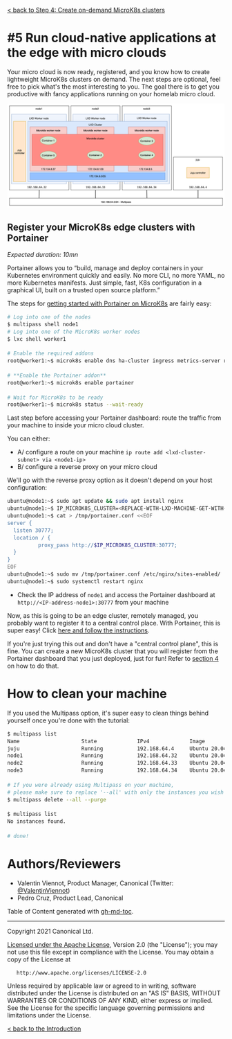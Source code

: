 [< back to Step 4: Create on-demand MicroK8s clusters](./step-04-microk8s-cluster.md#4-create-on-demand-microk8s-clusters)

# #5 Run cloud-native applications at the edge with micro clouds

Your micro cloud is now ready, registered, and you know how to create lightweight MicroK8s clusters on demand. The next steps are optional, feel free to pick what's the most interesting to you. The goal there is to get you productive with fancy applications running on your homelab micro cloud.

<img alt="" src="./img/checkpoint-05.png" width="600" />

## Register your MicroK8s edge clusters with Portainer

_Expected duration: 10mn_

Portainer allows you to “build, manage and deploy containers in your Kubernetes environment quickly and easily. No more CLI, no more YAML, no more Kubernetes manifests. Just simple, fast, K8s configuration in a graphical UI, built on a trusted open source platform.”

The steps for [getting started with Portainer on MicroK8s](https://www.portainer.io/blog/how-to-deploy-portainer-on-microk8s) are fairly easy:

```sh
# Log into one of the nodes
$ multipass shell node1
# Log into one of the MicroK8s worker nodes
$ lxc shell worker1

# Enable the required addons
root@worker1:~$ microk8s enable dns ha-cluster ingress metrics-server rbac storage

# **Enable the Portainer addon**
root@worker1:~$ microk8s enable portainer

# Wait for MicroK8s to be ready
root@worker1:~$ microk8s status --wait-ready
```

Last step before accessing your Portainer dashboard: route the traffic from your machine to inside your micro cloud cluster.

You can either:
- A/ configure a route on your machine `ip route add <lxd-cluster-subnet> via <node1-ip>`
- B/ configure a reverse proxy on your micro cloud

We'll go with the reverse proxy option as it doesn't depend on your host configuration:

```sh
ubuntu@node1:~$ sudo apt update && sudo apt install nginx
ubuntu@node1:~$ IP_MICROK8S_CLUSTER=<REPLACE-WITH-LXD-MACHINE-GET-WITH-LXC-LS>
ubuntu@node1:~$ cat > /tmp/portainer.conf <<EOF
server { 
  listen 30777;
  location / {
          proxy_pass http://$IP_MICROK8S_CLUSTER:30777;
  }
}
EOF
ubuntu@node1:~$ sudo mv /tmp/portainer.conf /etc/nginx/sites-enabled/
ubuntu@node1:~$ sudo systemctl restart nginx
```

- Check the IP address of `node1` and access the Portainer dashboard at `http://<IP-address-node1>:30777` from your machine

Now, as this is going to be an edge cluster, remotely managed, you probably want to register it to a central control place. With Portainer, this is super easy! Click [here and follow the instructions](https://documentation.portainer.io/v2.0/endpoints/edge/).

If you're just trying this out and don't have a "central control plane", this is fine. You can create a new MicroK8s cluster that you will register from the Portainer dashboard that you just deployed, just for fun! Refer to [section 4](./step-04-microk8s-cluster.md#4-create-on-demand-microk8s-clusters) on how to do that.

<!-- ## Register your MicroK8s edge clusters with Juju

_Expected duration: 10mn_

TODO TODO TODO

## Deploy applications to your micro cloud with Juju and Charms

_Expected duration: 10mn_

You first need to register your MicroK8s edge cluster with Juju. Click [here to scroll up](#register-your-microk8s-edge-clusters-with-juju).

TODO TODO TODO

-->

# How to clean your machine

If you used the Multipass option, it's super easy to clean things behind yourself once you're done with the tutorial:

```sh
$ multipass list 
Name                    State             IPv4             Image
juju                    Running           192.168.64.4     Ubuntu 20.04 LTS
node1                   Running           192.168.64.32    Ubuntu 20.04 LTS
node2                   Running           192.168.64.33    Ubuntu 20.04 LTS
node3                   Running           192.168.64.34    Ubuntu 20.04 LTS

# If you were already using Multipass on your machine,
# please make sure to replace '--all' with only the instances you wish to remove
$ multipass delete --all --purge

$ multipass list 
No instances found.

# done!
```


# Authors/Reviewers

- Valentin Viennot, Product Manager, Canonical (Twitter: [@ValentinViennot](https://twitter.com/valentinviennot))
- Pedro Cruz, Product Lead, Canonical

<!-- TODO: make review by Theodora -->

<!-- ToDo: get relevant reviews from the different product teams involved. -->

<!-- ToDo: validate license terms -->

Table of Content generated with [gh-md-toc](https://github.com/ekalinin/github-markdown-toc).

---

 Copyright 2021 Canonical Ltd.

   [Licensed under the Apache License](./LICENSE), Version 2.0 (the "License");
   you may not use this file except in compliance with the License.
   You may obtain a copy of the License at

       http://www.apache.org/licenses/LICENSE-2.0

   Unless required by applicable law or agreed to in writing, software
   distributed under the License is distributed on an "AS IS" BASIS,
   WITHOUT WARRANTIES OR CONDITIONS OF ANY KIND, either express or implied.
   See the License for the specific language governing permissions and
   limitations under the License.


[< back to the Introduction](./README.md#arm-ubuntu-k8s-build-your-own-cloud-for-edge-computing)
